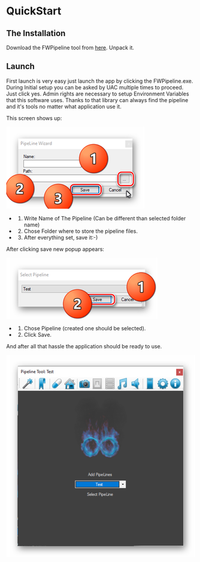 # QuickStart

## The Installation

Download the FWPipeline tool from [here](https://onedrive.live.com/download?cid=DDF1BCC0188E0CF9&resid=DDF1BCC0188E0CF9%21162&authkey=AN7MsEqFHT703tg).
Unpack it.

## Launch

First launch is very easy just launch the app by clicking the FWPipeline.exe. During Initial setup you can be asked by UAC multiple times to proceed. Just click yes. Admin rights are necessary to setup Environment Variables that this software uses. Thanks to that library can always find the pipeline and it's tools no matter what application use it. 

This screen shows up:

![github pages](_images/1.png)

  - 1. Write Name of The Pipeline (Can be different than selected folder name)     
  - 2. Chose Folder where to store the pipeline files.
  - 3. After everything set, save it:-)

After clicking save new popup appears:

![github pages](_images/3.png)

  - 1. Chose Pipeline (created one should be selected).
  - 2. Click Save.

And after all that hassle the application should be ready to use.

![github pages](_images/2.png)

